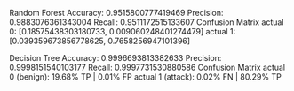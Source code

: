 Random Forest
Accuracy:  0.9515800777419469
Precision:  0.9883076361343004
Recall:  0.9511172515133607
Confusion Matrix
actual 0:  [0.18575438303180733, 0.009060248401274479]
actual 1:  [0.039359673856778625, 0.7658256947101396]


Decision Tree
Accuracy:  0.9996693813382633
Precision:  0.9998151540103177
Recall:  0.9997731530880586
Confusion Matrix
actual 0 (benign): 19.68% TP | 0.01% FP
actual 1 (attack):  0.02% FN | 80.29% TP